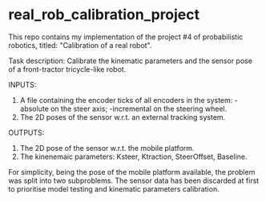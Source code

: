 # real_rob_calibration_project
This repo contains my implementation of the project #4 of probabilistic robotics, titled: "Calibration of a real robot". 

Task description:
Calibrate the kinematic parameters and the sensor pose of a front-tractor tricycle-like robot.

INPUTS: 
1) A file containing the encoder ticks of all encoders in the system:
-absolute on the steer axis;
-incremental on the steering wheel.
2) The 2D poses of the sensor w.r.t. an external tracking system.
        
OUTPUTS: 

1) The 2D pose of the sensor w.r.t. the mobile platform.
2) The kinenemaic parameters: Ksteer, Ktraction, SteerOffset, Baseline.
         
For simplicity, being the pose of the mobile platform available, the problem was split into two subproblems. The sensor data has been discarded at first to prioritise model testing and kinematic parameters calibration.        
